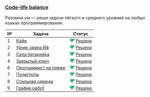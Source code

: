 ### [Code-life balance](https://coderun.yandex.ru/selections/code-life-balance)  
Разомни ум — реши задачи лёгкого и среднего уровней на любых языках программирования.

| № | Задача                                                                                               | Статус                                                                                                |
|---|------------------------------------------------------------------------------------------------------|-------------------------------------------------------------------------------------------------------|
| 1 | [Кафе](https://coderun.yandex.ru/selections/code-life-balance/problems/cafe)                         | <img src="../assets/ic_success.svg" width="16"/> [Решена](../code-life-balance/cafe.kt)               |
| 2 | [Узник замка Иф](https://coderun.yandex.ru/selections/code-life-balance/problems/castle-if)          | <img src="../assets/ic_success.svg" width="16"/> [Решена](../code-life-balance/castle-if.kt)          |
| 3 | [Села батарейка](https://coderun.yandex.ru/selections/code-life-balance/problems/dead-battery)       | <img src="../assets/ic_success.svg" width="16"/> [Решена](../code-life-balance/dead-battery.kt)       |
| 4 | [Закрытый ключ](https://coderun.yandex.ru/selections/code-life-balance/problems/gcd-and-lcm-yandex)  | <img src="../assets/ic_success.svg" width="16"/> [Решена](../code-life-balance/gcd-and-lcm-yandex.kt) |
| 6 | [Программист на пляже](https://coderun.yandex.ru/selections/code-life-balance/problems/pairwise-xor) | <img src="../assets/ic_success.svg" width="16"/> [Решена](../code-life-balance/pairwise-xor.kt)       |
| 7 | [Полиглоты](https://coderun.yandex.ru/selections/code-life-balance/problems/polyglots)               | <img src="../assets/ic_success.svg" width="16"/> [Решена](../code-life-balance/polyglots.kt)          |
| 8 | [Стильная одежда](https://coderun.yandex.ru/selections/code-life-balance/problems/stylish-clothes)   | <img src="../assets/ic_success.svg" width="16"/> [Решена](../code-life-balance/stylish-clothes.kt)    |
| 9 | [График работ](https://coderun.yandex.ru/selections/code-life-balance/problems/work-schedule)        | <img src="../assets/ic_success.svg" width="16"/> [Решена](../code-life-balance/work-schedule.kt)      |